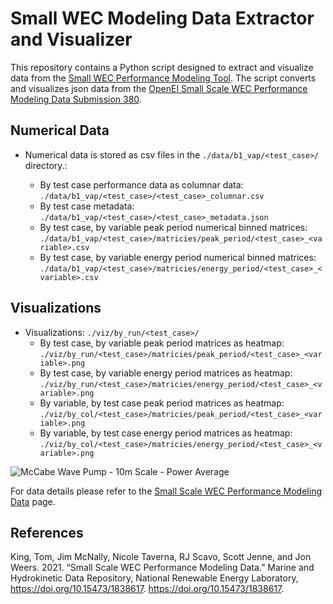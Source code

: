 # Small WEC Modeling Data Extractor and Visualizer

This repository contains a Python script designed to extract and
visualize data from the [Small WEC Performance Modeling
Tool](https://apps.openei.org/swec/devices). The script converts and
visualizes json data from the [OpenEI Small Scale WEC Performance
Modeling Data Submission 380](https://mhkdr.openei.org/submissions/380).

## Numerical Data

- Numerical data is stored as csv files in the
  `./data/b1_vap/<test_case>/` directory.:

  - By test case performance data as columnar data:
    `./data/b1_vap/<test_case>/<test_case>_columnar.csv`
  - By test case metadata:
    `./data/b1_vap/<test_case>/<test_case>_metadata.json`
  - By test case, by variable peak period numerical binned matrices:
    `./data/b1_vap/<test_case>/matricies/peak_period/<test_case>_<variable>.csv`
  - By test case, by variable energy period numerical binned matrices:
    `./data/b1_vap/<test_case>/matricies/energy_period/<test_case>_<variable>.csv`

## Visualizations

- Visualizations: `./viz/by_run/<test_case>/`
  - By test case, by variable peak period matrices as heatmap:
    `./viz/by_run/<test_case>/matricies/peak_period/<test_case>_<variable>.png`
  - By test case, by variable energy period matrices as heatmap:
    `./viz/by_run/<test_case>/matricies/energy_period/<test_case>_<variable>.png`
  - By variable, by test case peak period matrices as heatmap:
    `./viz/by_col/<test_case>/matricies/peak_period/<test_case>_<variable>.png`
  - By variable, by test case energy period matrices as heatmap:
    `./viz/by_col/<test_case>/matricies/energy_period/<test_case>_<variable>.png`

![McCabe Wave Pump - 10m Scale - Power
Average](./viz/by_col/power_average/peak_period/10m_scale_mccabe_power_average_peak_period_matrix.png)

For data details please refer to the [Small Scale WEC Performance
Modeling Data](https://mhkdr.openei.org/submissions/380) page.

## References

King, Tom, Jim McNally, Nicole Taverna, RJ Scavo, Scott Jenne, and Jon
Weers. 2021. “Small Scale WEC Performance Modeling Data.” Marine and
Hydrokinetic Data Repository, National Renewable Energy Laboratory,
https://doi.org/10.15473/1838617. <https://doi.org/10.15473/1838617>.
